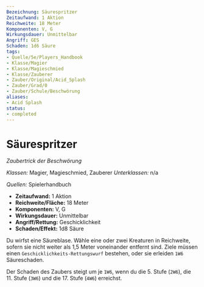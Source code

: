 ```yaml
---
Bezeichnung: Säurespritzer
Zeitaufwand: 1 Aktion
Reichweite: 18 Meter
Komponenten: V, G
Wirkungsdauer: Unmittelbar
Angriff: GES
Schaden: 1d6 Säure
tags:
- Quelle/5e/Players_Handbook
- Klasse/Magier
- Klasse/Magieschmied
- Klasse/Zauberer
- Zauber/Original/Acid_Splash
- Zauber/Grad/0
- Zauber/Schule/Beschwörung
aliases:
- Acid Splash
status:
- completed
---
```

# Säurespritzer
_Zaubertrick der Beschwörung_

_Klassen:_ Magier, Magieschmied, Zauberer
_Unterklassen:_  n/a

_Quellen:_ Spielerhandbuch

- **Zeitaufwand:** 1 Aktion
- **Reichweite/Fläche:** 18 Meter
- **Komponenten:** V, G
- **Wirkungsdauer:** Unmittelbar
- **Angriff/Rettung:** Geschicklichkeit
- **Schaden/Effekt:**  1d8 Säure

Du wirfst eine Säureblase. Wähle eine oder zwei Kreaturen in Reichweite, sofern sie nicht weiter als 1,5 Meter voneinander entfernt sind. Ziele müssen einen `Geschicklichkeits-Rettungswurf` bestehen, oder sie erleiden `1W6` Säureschaden.

Der Schaden des Zaubers steigt um je `1W6`, wenn du die 5. Stufe (`2W6`), die 11. Stufe (`3W6`) und die 17. Stufe (`4W6`) erreichst.